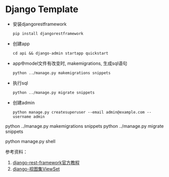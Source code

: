 # Django Template

- 安装djangorestframework

  ```
  pip install djangorestframework
  ```

- 创建app

  ```
  cd api && django-admin startapp quickstart
  ```

- app中model文件有改变时, makemigrations, 生成sql语句

  ```
  python ../manage.py makemigrations snippets
  ```

- 执行sql

  ```
  python ../manage.py migrate snippets
  ```

- 创建admin

  ```
  python manage.py createsuperuser --email admin@example.com --username admin
  ```

  







python ../manage.py makemigrations snippets
python ../manage.py migrate snippets

python manage.py shell





参考资料：

1. [django-rest-framework官方教程](https://www.django-rest-framework.org/tutorial/quickstart/)
2. [django-视图集ViewSet](https://blog.csdn.net/qq_29286967/article/details/80921198)

